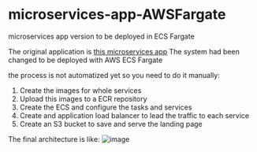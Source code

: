 # microservices-app-AWSFargate
microservices app version to be deployed in ECS Fargate

The original application is [this microservices app](https://github.com/ewolff/microservice-kubernetes) The system had been changed to be deployed with AWS ECS Fargate

the process is not automatized yet so you need to do it manually:
1. Create the images for whole services
2. Upload this images to a ECR repository
3. Create the ECS and configure the tasks and services
4. Create and application load balancer to lead the traffic to each service
5. Create an S3 bucket to save and serve the landing page

The final architecture is like:
![image](https://user-images.githubusercontent.com/79599587/215457675-eeb92e20-ad6b-4c1a-8b80-08f72f6f3508.png)
